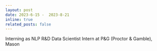 ```yaml
---
layout: post
date: 2023-6-15 -  2023-8-21
inline: true
related_posts: false
---
```

Interning as NLP R&D Data Scientist Intern at P&G (Proctor & Gamble), Mason